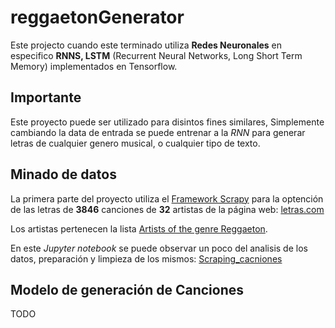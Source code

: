 # reggaetonGenerator

Este projecto cuando este terminado utiliza **Redes Neuronales** en especifico **RNNS, LSTM** (Recurrent Neural Networks, Long Short Term Memory) implementados en Tensorflow.

## Importante

Este proyecto puede ser utilizado para disintos fines similares, Simplemente cambiando la data de entrada se puede entrenar a la *RNN* para generar letras de cualquier genero musical, o cualquier tipo de texto.


## Minado de datos

La primera parte del proyecto utiliza el [Framework Scrapy](https://scrapy.org) para la optención de las letras de **3846** canciones de **32** artistas de la página web: [letras.com](https://www.letras.com/)

Los artistas pertenecen la lista [Artists of the genre Reggaeton](https://www.letras.com/estilos/reggaeton/).

En este *Jupyter notebook* se puede observar un poco del analisis de los datos, preparación y limpieza de los mismos: [Scraping_cacniones](https://github.com/edzzn/reggaetonGenerator/blob/master/Scraping_canciones.ipynb)


## Modelo de generación de Canciones 

TODO

